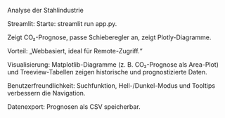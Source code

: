Analyse der Stahlindustrie

Streamlit:
Starte: streamlit run app.py.

Zeigt CO₂-Prognose, passe Schieberegler an, zeigt Plotly-Diagramme.

Vorteil: „Webbasiert, ideal für Remote-Zugriff.“

Visualisierung: Matplotlib-Diagramme (z. B. CO₂-Prognose als Area-Plot) und Treeview-Tabellen zeigen historische und prognostizierte Daten.

Benutzerfreundlichkeit: Suchfunktion, Hell-/Dunkel-Modus und Tooltips verbessern die Navigation.

Datenexport: Prognosen als CSV speicherbar.
